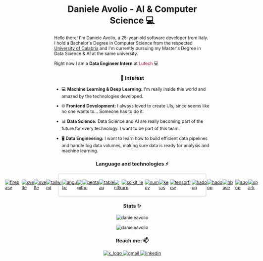 <h1 align="center"> Daniele Avolio - AI & Computer Science 💻 </h1>

<p text-align="center">Hello there! I'm Daniele Avolio, a 25-year-old software developer from Italy. I hold a Bachelor's Degree in Computer Science from the respected <a href="https://informatica.unical.it">University of Calabria</a> and I'm currently pursuing my Master's Degree in Data Science & AI at the same university. </p>

<p> Right now I am a <b>Data Engineer Intern</b> at  <a style="color:#c01637; text-decoration: none" href="https://lutech.group/it"> Lutech </a>  💻
</p>
<h3 align=center>📃 Interest </h3>

* 💻 **Machine Learning & Deep Learning:** I'm really inside this world and amazed by the technologies developed.

* 🌐 **Frontend Development:** I always loved to create UIs, since seems like no one wants to... Someone has to do it.

* 📊 **Data Science:** Data Science and AI are really becoming part of the future for every technology. I want to be part of this team.

* 🖥️ **Data Engineering:** I want to learn how to build efficient data pipelines and handle big data volumes, making sure data is ready for analysis and machine learning.


<h3 align=center> Language and technologies ⚡ </h3>

<div style="margin: 1em; padding: 1em; border-radius: 0.2em; box-shadow: 0px 0px 0px 0.2px black; background-color: white; display: flex; justify-content:center; align-items:center">
<!-- HTML / CSS -->
<a href="https://www.w3.org/html/" target="_blank" rel="noreferrer">
    <img src="https://raw.githubusercontent.com/devicons/devicon/master/icons/html5/html5-original-wordmark.svg" alt="html5" width="40" height="40"/>
</a>
<a href="https://www.w3schools.com/css/" target="_blank" rel="noreferrer">
    <img src="https://raw.githubusercontent.com/devicons/devicon/master/icons/css3/css3-original-wordmark.svg" alt="css3" width="40" height="40"/>
</a>

<!-- C++ -->
<a href="https://www.w3schools.com/cpp/" target="_blank" rel="noreferrer">
    <img src="https://raw.githubusercontent.com/devicons/devicon/master/icons/cplusplus/cplusplus-original.svg" alt="cplusplus" width="40" height="40"/>
</a>

<!-- Firebase -->
<a href="https://firebase.google.com/" target="_blank" rel="noreferrer">
    <img src="https://www.vectorlogo.zone/logos/firebase/firebase-icon.svg" alt="firebase" width="40" height="40"/>
</a>



<!-- Svelte-Kit -->
<a href="https://kit.svelte.dev/" target="_blank" rel="noreferrer">
    <img src="https://upload.wikimedia.org/wikipedia/commons/1/1b/Svelte_Logo.svg" alt="svelte" width="40" height="40"/>
</a>
<!-- Svelte -->
<a href="https://svelte.dev" target="_blank" rel="noreferrer">
    <img src="https://upload.wikimedia.org/wikipedia/commons/1/1b/Svelte_Logo.svg" alt="svelte" width="40" height="40"/>
</a>
  <!-- Tailwind CSS -->
    <a href="https://tailwindcss.com/" target="_blank" rel="noreferrer">
        <img src="https://www.svgrepo.com/show/374118/tailwind.svg" alt="tailwind" width="40" height="40"/>
    </a>


<!-- JavaScript -->
<a href="https://developer.mozilla.org/en-US/docs/Web/JavaScript" target="_blank" rel="noreferrer">
    <img src="https://raw.githubusercontent.com/devicons/devicon/master/icons/javascript/javascript-original.svg" alt="javascript" width="40" height="40"/>
</a>
<!-- TypeScript -->
<a href="https://www.typescriptlang.org/" target="_blank" rel="noreferrer">
    <img src="https://raw.githubusercontent.com/devicons/devicon/master/icons/typescript/typescript-original.svg" alt="typescript" width="40" height="40"/>
</a>
<!-- Angular -->
<a href="https://angular.io" target="_blank" rel="noreferrer">
    <img src="https://angular.io/assets/images/logos/angular/angular.svg" alt="angular" width="40" height="40"/>
</a>


<!-- Git -->
 <a href="https://git-scm.com/" target="_blank" rel="noreferrer">
     <img src="https://www.vectorlogo.zone/logos/git-scm/git-scm-icon.svg" alt="git" width="40" height="40"/>
</a>


<!-- Java -->
<a href="https://www.java.com" target="_blank" rel="noreferrer">
    <img src="https://raw.githubusercontent.com/devicons/devicon/master/icons/java/java-original.svg" alt="java" width="40" height="40"/>
</a>

<!-- Pentaho -->
<a href="https://www.hitachivantara.com/en-us/products/data-management-analytics/pentaho.html" target="_blank" rel="noreferrer">
    <img src="https://www.stonebranch.com/integration-hub/media/19/ee/83/1648220214/Pentaho%20Logo%20V2.svg" alt="pentaho" width="40" height="40"/>
</a>

<!-- Tableau -->
<a href="https://www.tableau.com/" target="_blank" rel="noreferrer">
    <img src="https://cdn.worldvectorlogo.com/logos/tableau-software.svg" alt="tableau" width="40" height="40"/>
</a>

<!-- Python -->
<a href="https://www.python.org" target="_blank" rel="noreferrer">
    <img src="https://raw.githubusercontent.com/devicons/devicon/master/icons/python/python-original.svg" alt="python" width="40" height="40"/>
</a>

<a href="https://www.nltk.org/" target="_blank" rel="noreferrer">
      <img src="https://miro.medium.com/v2/resize:fit:592/1*YM2HXc7f4v02pZBEO8h-qw.png" alt="nltk" width="40" height="40"/>
  </a>

<!-- Pandas -->
<a href="https://pandas.pydata.org/" target="_blank" rel="noreferrer">
    <img src="https://raw.githubusercontent.com/devicons/devicon/2ae2a900d2f041da66e950e4d48052658d850630/icons/pandas/pandas-original.svg" alt="pandas" width="40" height="40"/>
</a>
<!-- scikit-learn -->
<a href="https://scikit-learn.org/" target="_blank" rel="noreferrer">
    <img src="https://upload.wikimedia.org/wikipedia/commons/0/05/Scikit_learn_logo_small.svg" alt="scikit_learn" width="40" height="40"/>
</a>


<!-- NumPy -->
<a href="https://numpy.org/" target="_blank" rel="noreferrer">
    <img src="https://www.svgrepo.com/show/354127/numpy.svg" alt="numpy" width="40" height="40"/>
</a>

<!-- Keras -->
<a href="https://keras.io/" target="_blank" rel="noreferrer">
    <img src="https://upload.wikimedia.org/wikipedia/commons/c/c9/Keras_Logo.jpg" alt="keras" width="40" height="40"/>
</a>

<!-- TensorFlow -->
<a href="https://www.tensorflow.org" target="_blank" rel="noreferrer">
    <img src="https://www.vectorlogo.zone/logos/tensorflow/tensorflow-icon.svg" alt="tensorflow" width="40" height="40"/>
</a>

<a href="https://hadoop.apache.org/" target="_blank" rel="noreferrer">
       <img src="https://www.vectorlogo.zone/logos/apache_hadoop/apache_hadoop-icon.svg" alt="hadoop" width="40" height="40"/>
   </a>

 <!-- Hadoop -->
 <a href="https://hadoop.apache.org/" target="_blank" rel="noreferrer">
     <img src="https://www.vectorlogo.zone/logos/apache_hadoop/apache_hadoop-icon.svg" alt="hadoop" width="40" height="40"/>
 </a>
 <!-- MySQL -->
 <a href="https://www.mysql.com/" target="_blank" rel="noreferrer">
     <img src="https://raw.githubusercontent.com/devicons/devicon/master/icons/mysql/mysql-original-wordmark.svg" alt="mysql" width="40" height="40"/>
 </a>
 <!-- HBase -->
 <a href="https://hbase.apache.org/" target="_blank" rel="noreferrer">
     <img src="https://avatars.githubusercontent.com/u/49303554?v=4" alt="hbase" width="40" height="40"/>
 </a>
 <!-- Sqoop -->
 <a href="https://sqoop.apache.org/" target="_blank" rel="noreferrer">
     <img src="https://upload.wikimedia.org/wikipedia/commons/b/b4/Apache_Sqoop_logo.svg" alt="sqoop" width="40" height="40"/>
 </a>
 <!-- Spark -->
 <a href="https://spark.apache.org/" target="_blank" rel="noreferrer">
     <img src="https://upload.wikimedia.org/wikipedia/commons/thumb/f/f3/Apache_Spark_logo.svg/1200px-Apache_Spark_logo.svg.png" alt="spark" width="40" height="40"/>
 </a>

</div>


<h3 align="center"> Stats ✨ </h3>
<div>
 <p align="center"><img align="center" src="https://github-readme-stats.vercel.app/api/top-langs/?username=danieleavolio&layout=compact&hide=jupyter%20notebook" alt="danieleavolio" /></p>
 <p align="center"><img align="center" src="https://github-readme-streak-stats.herokuapp.com/?user=danieleavolio" alt="danieleavolio" /></p>
</div>

<h3 align=center>Reach me: 📫 </h3> 
<div align="center">
    <!-- X Logo -->
    <a href="https://twitter.com/avolio_daniele" target="_blank" rel="noreferrer">
        <img src="https://upload.wikimedia.org/wikipedia/commons/thumb/5/5a/X_icon_2.svg/2048px-X_icon_2.svg.png" alt="x_logo" width="40" height="40"/>
    </a>
    <!-- Gmail -->
    <a href="mailto:daniele.avolio14@gmail.com" target="_blank" rel="noreferrer">
        <img src="https://upload.wikimedia.org/wikipedia/commons/thumb/7/7e/Gmail_icon_%282020%29.svg/2560px-Gmail_icon_%282020%29.svg.png" alt="gmail" width="40" height="40"/>
    </a>
    <!-- Linkedin -->
    <a href="https://www.linkedin.com/in/daniele-avolio-465aba145/" target="_blank" rel="noreferrer">
        <img src="https://upload.wikimedia.org/wikipedia/commons/thumb/c/ca/LinkedIn_logo_initials.png/480px-LinkedIn_logo_initials.png" alt="linkedin" width="40" height="40"/>
    </a>
</div>

<!--
 ![Haany's github stats](https://github-readme-stats.vercel.app/api?username=danieleavolio&show_icons=true&hide=[%22issues%22])
-->




